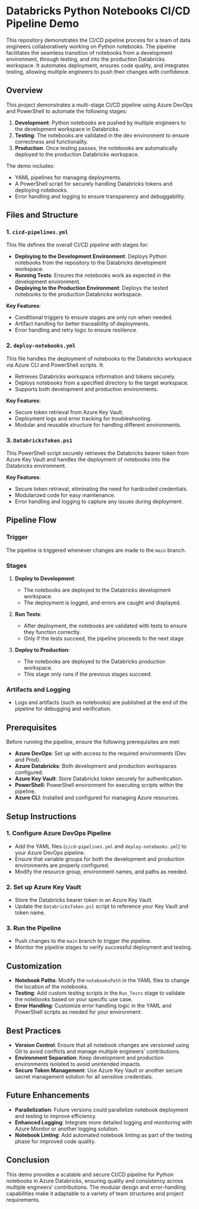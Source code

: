 
# Databricks Python Notebooks CI/CD Pipeline Demo

This repository demonstrates the CI/CD pipeline process for a team of data engineers collaboratively working on Python notebooks. The pipeline facilitates the seamless transition of notebooks from a development environment, through testing, and into the production Databricks workspace. It automates deployment, ensures code quality, and integrates testing, allowing multiple engineers to push their changes with confidence.

## Overview

This project demonstrates a multi-stage CI/CD pipeline using Azure DevOps and PowerShell to automate the following stages:
1. **Development**: Python notebooks are pushed by multiple engineers to the development workspace in Databricks.
2. **Testing**: The notebooks are validated in the dev environment to ensure correctness and functionality.
3. **Production**: Once testing passes, the notebooks are automatically deployed to the production Databricks workspace.

The demo includes:
- YAML pipelines for managing deployments.
- A PowerShell script for securely handling Databricks tokens and deploying notebooks.
- Error handling and logging to ensure transparency and debuggability.

## Files and Structure

### 1. `cicd-pipelines.yml`

This file defines the overall CI/CD pipeline with stages for:
- **Deploying to the Development Environment**: Deploys Python notebooks from the repository to the Databricks development workspace.
- **Running Tests**: Ensures the notebooks work as expected in the development environment.
- **Deploying to the Production Environment**: Deploys the tested notebooks to the production Databricks workspace.

**Key Features**:
- Conditional triggers to ensure stages are only run when needed.
- Artifact handling for better traceability of deployments.
- Error handling and retry logic to ensure resilience.

### 2. `deploy-notebooks.yml`

This file handles the deployment of notebooks to the Databricks workspace via Azure CLI and PowerShell scripts. It:
- Retrieves Databricks workspace information and tokens securely.
- Deploys notebooks from a specified directory to the target workspace.
- Supports both development and production environments.

**Key Features**:
- Secure token retrieval from Azure Key Vault.
- Deployment logs and error tracking for troubleshooting.
- Modular and reusable structure for handling different environments.

### 3. `DatabricksToken.ps1`

This PowerShell script securely retrieves the Databricks bearer token from Azure Key Vault and handles the deployment of notebooks into the Databricks environment.

**Key Features**:
- Secure token retrieval, eliminating the need for hardcoded credentials.
- Modularized code for easy maintenance.
- Error handling and logging to capture any issues during deployment.

## Pipeline Flow

### Trigger
The pipeline is triggered whenever changes are made to the `main` branch.

### Stages
1. **Deploy to Development**:
   - The notebooks are deployed to the Databricks development workspace.
   - The deployment is logged, and errors are caught and displayed.

2. **Run Tests**:
   - After deployment, the notebooks are validated with tests to ensure they function correctly.
   - Only if the tests succeed, the pipeline proceeds to the next stage.

3. **Deploy to Production**:
   - The notebooks are deployed to the Databricks production workspace.
   - This stage only runs if the previous stages succeed.

### Artifacts and Logging
- Logs and artifacts (such as notebooks) are published at the end of the pipeline for debugging and verification.

## Prerequisites

Before running the pipeline, ensure the following prerequisites are met:
- **Azure DevOps**: Set up with access to the required environments (Dev and Prod).
- **Azure Databricks**: Both development and production workspaces configured.
- **Azure Key Vault**: Store Databricks token securely for authentication.
- **PowerShell**: PowerShell environment for executing scripts within the pipeline.
- **Azure CLI**: Installed and configured for managing Azure resources.

## Setup Instructions

### 1. Configure Azure DevOps Pipeline
- Add the YAML files (`cicd-pipelines.yml` and `deploy-notebooks.yml`) to your Azure DevOps pipeline.
- Ensure that variable groups for both the development and production environments are properly configured.
- Modify the resource group, environment names, and paths as needed.

### 2. Set up Azure Key Vault
- Store the Databricks bearer token in an Azure Key Vault.
- Update the `DatabricksToken.ps1` script to reference your Key Vault and token name.

### 3. Run the Pipeline
- Push changes to the `main` branch to trigger the pipeline.
- Monitor the pipeline stages to verify successful deployment and testing.

## Customization

- **Notebook Paths**: Modify the `notebooksPath` in the YAML files to change the location of the notebooks.
- **Testing**: Add custom testing scripts in the `Run_Tests` stage to validate the notebooks based on your specific use case.
- **Error Handling**: Customize error handling logic in the YAML and PowerShell scripts as needed for your environment.

## Best Practices

- **Version Control**: Ensure that all notebook changes are versioned using Git to avoid conflicts and manage multiple engineers’ contributions.
- **Environment Separation**: Keep development and production environments isolated to avoid unintended impacts.
- **Secure Token Management**: Use Azure Key Vault or another secure secret management solution for all sensitive credentials.

## Future Enhancements

- **Parallelization**: Future versions could parallelize notebook deployment and testing to improve efficiency.
- **Enhanced Logging**: Integrate more detailed logging and monitoring with Azure Monitor or another logging solution.
- **Notebook Linting**: Add automated notebook linting as part of the testing phase for improved code quality.

## Conclusion

This demo provides a scalable and secure CI/CD pipeline for Python notebooks in Azure Databricks, ensuring quality and consistency across multiple engineers’ contributions. The modular design and error-handling capabilities make it adaptable to a variety of team structures and project requirements.

